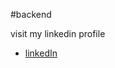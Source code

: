 #backend 

visit my linkedin profile
- [ linkedIn  ](https://www.linkedin.com/in/abhishek-yadav-848993279/)